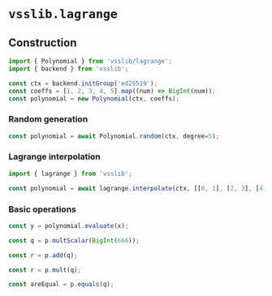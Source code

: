 # `vsslib.lagrange`

## Construction

```js
import { Polynomial } from 'vsslib/lagrange';
import { backend } from 'vsslib';

const ctx = backend.initGroup('ed25519');
const coeffs = [1, 2, 3, 4, 5].map((num) => BigInt(num));
const polynomial = new Polynomial(ctx, coeffs);
```

### Random generation

```js
const polynomial = await Polynomial.random(ctx, degree=5);
```

### Lagrange interpolation

```js
import { lagrange } from 'vsslib';

const polynomial = await lagrange.interpolate(ctx, [[0, 1], [2, 3], [4, 5]]);
```

### Basic operations

```js
const y = polynomial.evaluate(x);
```

```js
const q = p.multScalar(BigInt(666));
```

```js
const r = p.add(q);
```

```js
const r = p.mult(q);
```

```js
const areEqual = p.equals(q);
```
